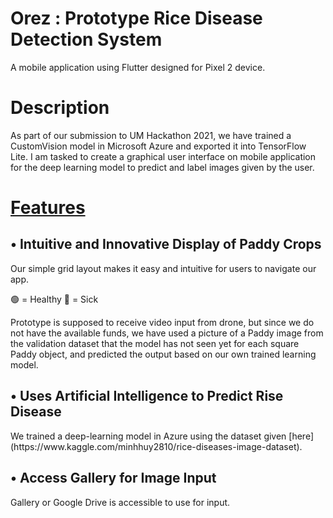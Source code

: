 # Orez : Prototype Rice Disease Detection System
A mobile application using Flutter designed for Pixel 2 device.

<h1>Description</h1>

<p>As part of our submission to UM Hackathon 2021, we have trained a CustomVision model in Microsoft Azure and exported it into TensorFlow Lite. 
I am tasked to create a graphical user interface on mobile application for the deep learning model to predict and label images given by the user.
</p>

<h1><u>Features</u></h1>

<h2>• Intuitive and Innovative Display of Paddy Crops</h2>

<p>Our simple grid layout makes it easy and intuitive for users to navigate our app.

🟢 = Healthy
🔴 = Sick

Prototype is supposed to receive video input from drone, but since we do not have the available funds, we have used a picture of a Paddy image from the validation dataset that the model has not seen yet for each square Paddy object, and predicted the output based on our own trained learning model.
</p>

<h2>• Uses Artificial Intelligence to Predict Rise Disease</h2>

<p>
We trained a deep-learning model in Azure using the dataset given [here](https://www.kaggle.com/minhhuy2810/rice-diseases-image-dataset).
</p>

<h2>• Access Gallery for Image Input</h2>

<p>
Gallery or Google Drive is accessible to use for input.
</p>

